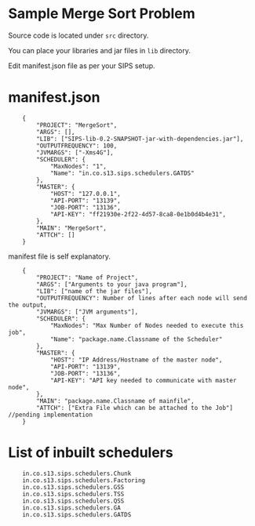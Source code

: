 # Sample Merge Sort Problem

Source code is located under `src` directory.

You can place your libraries and jar files in `lib` directory.

Edit manifest.json file as per your SIPS setup.

# manifest.json

        {
            "PROJECT": "MergeSort",
            "ARGS": [],
            "LIB": ["SIPS-lib-0.2-SNAPSHOT-jar-with-dependencies.jar"],
            "OUTPUTFREQUENCY": 100,
            "JVMARGS": ["-Xms4G"],
            "SCHEDULER": {
                "MaxNodes": "1",
                "Name": "in.co.s13.sips.schedulers.GATDS"
            },
            "MASTER": {
                "HOST": "127.0.0.1",
                "API-PORT": "13139",
                "JOB-PORT": "13136",
                "API-KEY": "ff21930e-2f22-4d57-8ca8-0e1b0d4b4e31",
            },
            "MAIN": "MergeSort",
            "ATTCH": []
        }


manifest file is self explanatory.


        {
            "PROJECT": "Name of Project",
            "ARGS": ["Arguments to your java program"],
            "LIB": ["name of the jar files"],
            "OUTPUTFREQUENCY": Number of lines after each node will send the output,
            "JVMARGS": ["JVM arguments"],
            "SCHEDULER": {
                "MaxNodes": "Max Number of Nodes needed to execute this job",
                "Name": "package.name.Classname of the Scheduler"
            },
            "MASTER": {
                "HOST": "IP Address/Hostname of the master node",
                "API-PORT": "13139",
                "JOB-PORT": "13136",
                "API-KEY": "API key needed to communicate with master node",
            },
            "MAIN": "package.name.Classname of mainfile",
            "ATTCH": ["Extra File which can be attached to the Job"] //pending implementation
        }


# List of inbuilt schedulers

        in.co.s13.sips.schedulers.Chunk
        in.co.s13.sips.schedulers.Factoring
        in.co.s13.sips.schedulers.GSS
        in.co.s13.sips.schedulers.TSS
        in.co.s13.sips.schedulers.QSS
        in.co.s13.sips.schedulers.GA
        in.co.s13.sips.schedulers.GATDS


